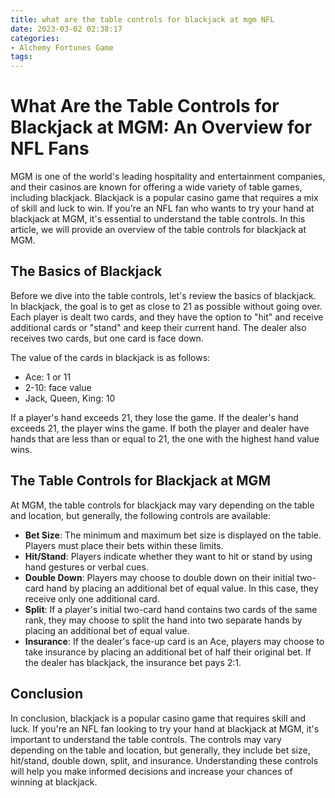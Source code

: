 ```yaml
---
title: what are the table controls for blackjack at mgm NFL
date: 2023-03-02 02:38:17
categories:
- Alchemy Fortunes Game
tags:
---
```

# What Are the Table Controls for Blackjack at MGM: An Overview for NFL Fans

MGM is one of the world's leading hospitality and entertainment companies, and their casinos are known for offering a wide variety of table games, including blackjack. Blackjack is a popular casino game that requires a mix of skill and luck to win. If you're an NFL fan who wants to try your hand at blackjack at MGM, it's essential to understand the table controls. In this article, we will provide an overview of the table controls for blackjack at MGM.

## The Basics of Blackjack

Before we dive into the table controls, let's review the basics of blackjack. In blackjack, the goal is to get as close to 21 as possible without going over. Each player is dealt two cards, and they have the option to "hit" and receive additional cards or "stand" and keep their current hand. The dealer also receives two cards, but one card is face down.

The value of the cards in blackjack is as follows:

- Ace: 1 or 11
- 2-10: face value
- Jack, Queen, King: 10

If a player's hand exceeds 21, they lose the game. If the dealer's hand exceeds 21, the player wins the game. If both the player and dealer have hands that are less than or equal to 21, the one with the highest hand value wins.

## The Table Controls for Blackjack at MGM

At MGM, the table controls for blackjack may vary depending on the table and location, but generally, the following controls are available:

- **Bet Size**: The minimum and maximum bet size is displayed on the table. Players must place their bets within these limits.
- **Hit/Stand**: Players indicate whether they want to hit or stand by using hand gestures or verbal cues.
- **Double Down**: Players may choose to double down on their initial two-card hand by placing an additional bet of equal value. In this case, they receive only one additional card.
- **Split**: If a player's initial two-card hand contains two cards of the same rank, they may choose to split the hand into two separate hands by placing an additional bet of equal value.
- **Insurance**: If the dealer's face-up card is an Ace, players may choose to take insurance by placing an additional bet of half their original bet. If the dealer has blackjack, the insurance bet pays 2:1.

## Conclusion

In conclusion, blackjack is a popular casino game that requires skill and luck. If you're an NFL fan looking to try your hand at blackjack at MGM, it's important to understand the table controls. The controls may vary depending on the table and location, but generally, they include bet size, hit/stand, double down, split, and insurance. Understanding these controls will help you make informed decisions and increase your chances of winning at blackjack.